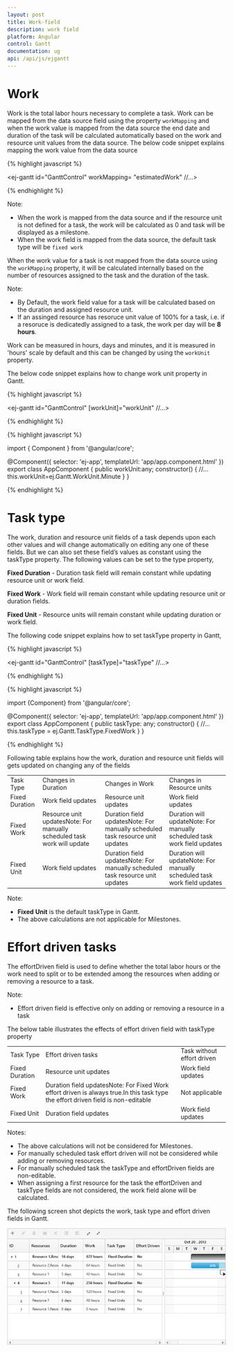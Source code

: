 ```yaml
---
layout: post
title: Work-field
description: work field
platform: Angular
control: Gantt
documentation: ug
api: /api/js/ejgantt
---
```


# Work

Work is the total labor hours necessary to complete a task. Work can be mapped from the data source field using the property `workMapping` and when the work value is mapped from the data source the end date and duration of the task will be calculated automatically based on the work and resource unit values from the data source. 
The below code snippet explains mapping the work value from the data source

{% highlight javascript %}

<ej-gantt id="GanttControl" workMapping= "estimatedWork"
    //...>
</ej-gantt>

{% endhighlight %}

Note: 

* When the work is mapped from the data source and if the resource unit is not defined for a task, the work will be calculated as 0 and task will be displayed as a milestone.
* When the work field is mapped from the data source, the default task type will be `fixed work`

When the work value for a task is not mapped from the data source using the `workMapping` property, it will be calculated internally based on the number of resources assigned to the task and the duration of the task.

Note:	

* By Default, the work field value for a task will be calculated based on the duration and assigned resource unit.
* If an assinged resource has resoruce unit value of 100% for a task, i.e. if a resoruce is dedicatedly assigned to a task, the work per day will be __8__ __hours__.

Work can be measured in hours, days and minutes, and it is measured in 'hours' scale by default and this can be changed by using the `workUnit` property.

The below code snippet explains how to change work unit property in Gantt.


{% highlight javascript %}

<ej-gantt id="GanttControl" [workUnit]="workUnit"
    //...>
</ej-gantt>

{% endhighlight %}

{% highlight javascript %}

import { Component } from '@angular/core';

@Component({
  selector: 'ej-app',
    templateUrl: 'app/app.component.html'
})
export class AppComponent {
   public workUnit:any;
   constructor() {
   //...
   this.workUnit=ej.Gantt.WorkUnit.Minute
  }
}

{% endhighlight %}

# Task type 

The work, duration and resource unit fields of a task depends upon each other values and will change automatically on editing any one of these fields. But we can also set these field’s values as constant using the taskType property. The following values can be set to the type property,

**Fixed Duration** - Duration task field will remain constant while updating resource unit or work field.

**Fixed Work**      - Work field will remain constant while updating resource unit or duration fields.

**Fixed Unit**         - Resource units will remain constant while updating duration or work field.

The following code snippet explains how to set taskType property in Gantt,

{% highlight javascript %}

<ej-gantt id="GanttControl" [taskType]="taskType"
    //...>
</ej-gantt>

{% endhighlight %}

{% highlight javascript %}

import {Component} from '@angular/core';

@Component({
    selector: 'ej-app',
    templateUrl: 'app/app.component.html'
})
export class AppComponent {
    public taskType: any;
    constructor() {
        //...
        this.taskType = ej.Gantt.TaskType.FixedWork
    }
}

{% endhighlight %}

Following table explains how the work, duration and resource unit fields will gets updated on changing any of the fields

<table>
<tr>
<td>
Task Type</td><td>
Changes in Duration</td><td>
Changes in Work</td><td>
Changes in Resource units</td></tr>
<tr>
<td>
Fixed Duration</td><td>
Work field updates</td><td>
Resource unit updates</td><td>
Work field updates</td></tr>
<tr>
<td>
Fixed Work</td><td>
Resource unit updatesNote: For manually scheduled task work will update</td><td>
Duration field updatesNote: For manually scheduled task resource unit updates</td><td>
Duration will updateNote: For manually scheduled task work field updates</td></tr>
<tr>
<td>
Fixed Unit</td><td>
Work field updates</td><td>
Duration field updatesNote: For manually scheduled task resource unit updates</td><td>
Duration will updateNote: For manually scheduled task work field updates</td></tr>
</table>
Note: 

* __Fixed__ __Unit__ is the default taskType in Gantt.
* The above calculations are not applicable for Milestones.

# Effort driven tasks

The effortDriven field is used to define whether the total labor hours or the work need to split or to be extended among the resources when adding or removing a resource to a task.

Note:

* Effort driven field is effective only on adding or removing a resource in a task 

The below table illustrates the effects of effort driven field with taskType property

<table>
<tr>
<td>
Task Type</td><td>
Effort driven tasks</td><td>
Task without effort driven</td></tr>
<tr>
<td>
Fixed Duration</td><td>
Resource unit updates</td><td>
Work field updates</td></tr>
<tr>
<td>
Fixed Work</td><td>
Duration field updatesNote: For Fixed Work effort driven is always true.In this task type the effort driven field is non-editable</td><td>
Not applicable</td></tr>
<tr>
<td>
Fixed Unit</td><td>
Duration field updates</td><td>
Work field updates</td></tr>
</table>
Notes:

* The above calculations will not be considered for Milestones.
* For manually scheduled task effort driven will not be considered while adding or removing resources.
* For manually scheduled task the taskType and effortDriven fields are non-editable.
* When assigning a first resource for the task the effortDriven and taskType fields are not considered, the work field alone will be calculated.

The following screen shot depicts the work, task type and effort driven fields in Gantt.

![](WorkField_images/WorkField_img1.png)

